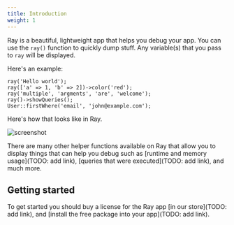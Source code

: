 ```yaml
---
title: Introduction
weight: 1
---
```


Ray is a beautiful, lightweight app that helps you debug your app. You can use the `ray()` function to quickly dump stuff. Any variable(s) that you pass to `ray` will be displayed.

Here's an example:

```
ray('Hello world');
ray(['a' => 1, 'b' => 2])->color('red');
ray('multiple', 'argments', 'are', 'welcome');
ray()->showQueries();
User::firstWhere('email', 'john@example.com');
```

Here's how that looks like in Ray.

![screenshot](/docs/ray/v1/intro.jpg)

There are many other helper functions available on Ray that allow you to display things that can help you debug such as [runtime and memory usage](TODO: add link), [queries that were executed](TODO: add link), and much more. 

## Getting started

To get started you should buy a license for the Ray app [in our store](TODO: add link), and [install the free package into your app](TODO: add link).
